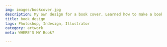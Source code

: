 ```yaml
---
img: images/bookcover.jpg
description: My own design for a book cover. Learned how to make a book cover sleeve.
title: book design
tags: Photoshop, Indesign, Illustrator
category: artwork
meta: WHERE'S MY Book?

---
```

